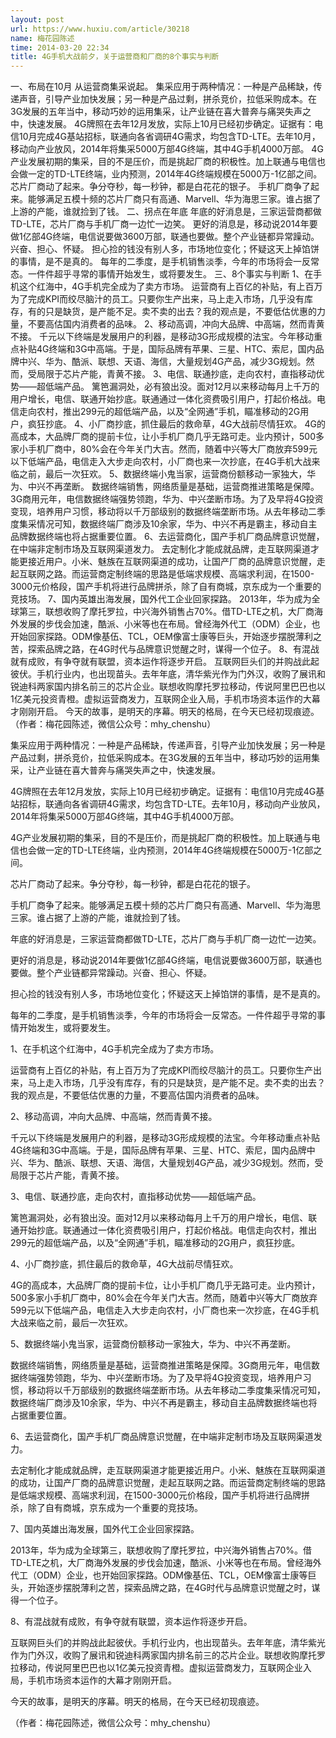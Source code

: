 ```yaml
---
layout: post
url: https://www.huxiu.com/article/30218
name: 梅花园陈述
time: 2014-03-20 22:34
title: 4G手机大战前夕，关于运营商和厂商的8个事实与判断
---
```

一、布局在10月 从运营商集采说起。 集采应用于两种情况：一种是产品稀缺，传递声音，引导产业加快发展；另一种是产品过剩，拼杀竞价，拉低采购成本。在3G发展的五年当中，移动巧妙的运用集采，让产业链在喜大普奔与痛哭失声之中，快速发展。 4G牌照在去年12月发放，实际上10月已经初步确定。证据有：电信10月完成4G基站招标，联通向各省调研4G需求，均包含TD-LTE。去年10月，移动向产业放风，2014年将集采5000万部4G终端，其中4G手机4000万部。 4G产业发展初期的集采，目的不是压价，而是挑起厂商的积极性。加上联通与电信也会做一定的TD-LTE终端，业内预测，2014年4G终端规模在5000万-1亿部之间。 芯片厂商动了起来。争分夺秒，每一秒钟，都是白花花的银子。 手机厂商争了起来。能够满足五模十频的芯片厂商只有高通、Marvell、华为海思三家。谁占据了上游的产能，谁就捡到了钱。 二、拐点在年底 年底的好消息是，三家运营商都做TD-LTE，芯片厂商与手机厂商一边忙一边笑。 更好的消息是，移动说2014年要做1亿部4G终端，电信说要做3600万部，联通也要做。整个产业链都异常躁动。兴奋、担心、怀疑。 担心捡的钱没有别人多，市场地位变化；怀疑这天上掉馅饼的事情，是不是真的。 每年的二季度，是手机销售淡季，今年的市场将会一反常态。一件件超乎寻常的事情开始发生，或将要发生。 三、8个事实与判断 1、在手机这个红海中，4G手机完全成为了卖方市场。 运营商有上百亿的补贴，有上百万为了完成KPI而绞尽脑汁的员工。只要你生产出来，马上走入市场，几乎没有库存，有的只是缺货，是产能不足。卖不卖的出去？我的观点是，不要低估优惠的力量，不要高估国内消费者的品味。 2、移动高调，冲向大品牌、中高端，然而青黄不接。 千元以下终端是发展用户的利器，是移动3G形成规模的法宝。今年移动重点补贴4G终端和3G中高端。于是，国际品牌有苹果、三星、HTC、索尼，国内品牌中兴、华为、酷派、联想、天语、海信，大量规划4G产品，减少3G规划。然而，受局限于芯片产能，青黄不接。 3、电信、联通抄底，走向农村，直指移动优势——超低端产品。 篱笆漏洞处，必有狼出没。面对12月以来移动每月上千万的用户增长，电信、联通开始抄底。联通通过一体化资费吸引用户，打起价格战。电信走向农村，推出299元的超低端产品，以及“全网通”手机，瞄准移动的2G用户，疯狂抄底。 4、小厂商抄底，抓住最后的救命草，4G大战前尽情狂欢。 4G的高成本，大品牌厂商的提前卡位，让小手机厂商几乎无路可走。业内预计，500多家小手机厂商中，80%会在今年关门大吉。然而，随着中兴等大厂商放弃599元以下低端产品，电信走入大步走向农村，小厂商也来一次抄底，在4G手机大战来临之前，最后一次狂欢。 5、数据终端小鬼当家，运营商份额移动一家独大，华为、中兴不再垄断。 数据终端销售，网络质量是基础，运营商推进策略是保障。3G商用元年，电信数据终端强势领跑，华为、中兴垄断市场。为了及早将4G投资变现，培养用户习惯，移动将以千万部级别的数据终端垄断市场。从去年移动二季度集采情况可知，数据终端厂商涉及10余家，华为、中兴不再是霸主，移动自主品牌数据终端也将占据重要位置。 6、去运营商化，国产手机厂商品牌意识觉醒，在中端非定制市场及互联网渠道发力。 去定制化才能成就品牌，走互联网渠道才能更接近用户。小米、魅族在互联网渠道的成功，让国产厂商的品牌意识觉醒，走起互联网之路。而运营商定制终端的思路是低端求规模、高端求利润，在1500-3000元价格段，国产手机将进行品牌拼杀，除了自有商城，京东成为一个重要的竞技场。 7、国内英雄出海发展，国外代工企业回家探路。 2013年，华为成为全球第三，联想收购了摩托罗拉，中兴海外销售占70%。借TD-LTE之机，大厂商海外发展的步伐会加速，酷派、小米等也在布局。曾经海外代工（ODM）企业，也开始回家探路。ODM像基伍、TCL，OEM像富士康等巨头，开始逐步摆脱薄利之苦，探索品牌之路，在4G时代与品牌意识觉醒之时，谋得一个位子。 8、有混战就有成败，有争夺就有联盟，资本运作将逐步开启。 互联网巨头们的并购战此起彼伏。手机行业内，也出现苗头。去年年底，清华紫光作为门外汉，收购了展讯和锐迪科两家国内排名前三的芯片企业。联想收购摩托罗拉移动，传说阿里巴巴也以1亿美元投资青橙。虚拟运营商发力，互联网企业入局，手机市场资本运作的大幕才刚刚开启。 今天的故事，是明天的序幕。明天的格局，在今天已经初现痕迹。 （作者：梅花园陈述，微信公众号：mhy_chenshu）

集采应用于两种情况：一种是产品稀缺，传递声音，引导产业加快发展；另一种是产品过剩，拼杀竞价，拉低采购成本。在3G发展的五年当中，移动巧妙的运用集采，让产业链在喜大普奔与痛哭失声之中，快速发展。

4G牌照在去年12月发放，实际上10月已经初步确定。证据有：电信10月完成4G基站招标，联通向各省调研4G需求，均包含TD-LTE。去年10月，移动向产业放风，2014年将集采5000万部4G终端，其中4G手机4000万部。

4G产业发展初期的集采，目的不是压价，而是挑起厂商的积极性。加上联通与电信也会做一定的TD-LTE终端，业内预测，2014年4G终端规模在5000万-1亿部之间。

芯片厂商动了起来。争分夺秒，每一秒钟，都是白花花的银子。

手机厂商争了起来。能够满足五模十频的芯片厂商只有高通、Marvell、华为海思三家。谁占据了上游的产能，谁就捡到了钱。

年底的好消息是，三家运营商都做TD-LTE，芯片厂商与手机厂商一边忙一边笑。

更好的消息是，移动说2014年要做1亿部4G终端，电信说要做3600万部，联通也要做。整个产业链都异常躁动。兴奋、担心、怀疑。

担心捡的钱没有别人多，市场地位变化；怀疑这天上掉馅饼的事情，是不是真的。

每年的二季度，是手机销售淡季，今年的市场将会一反常态。一件件超乎寻常的事情开始发生，或将要发生。

1、在手机这个红海中，4G手机完全成为了卖方市场。

运营商有上百亿的补贴，有上百万为了完成KPI而绞尽脑汁的员工。只要你生产出来，马上走入市场，几乎没有库存，有的只是缺货，是产能不足。卖不卖的出去？我的观点是，不要低估优惠的力量，不要高估国内消费者的品味。

2、移动高调，冲向大品牌、中高端，然而青黄不接。

千元以下终端是发展用户的利器，是移动3G形成规模的法宝。今年移动重点补贴4G终端和3G中高端。于是，国际品牌有苹果、三星、HTC、索尼，国内品牌中兴、华为、酷派、联想、天语、海信，大量规划4G产品，减少3G规划。然而，受局限于芯片产能，青黄不接。

3、电信、联通抄底，走向农村，直指移动优势——超低端产品。

篱笆漏洞处，必有狼出没。面对12月以来移动每月上千万的用户增长，电信、联通开始抄底。联通通过一体化资费吸引用户，打起价格战。电信走向农村，推出299元的超低端产品，以及“全网通”手机，瞄准移动的2G用户，疯狂抄底。

4、小厂商抄底，抓住最后的救命草，4G大战前尽情狂欢。

4G的高成本，大品牌厂商的提前卡位，让小手机厂商几乎无路可走。业内预计，500多家小手机厂商中，80%会在今年关门大吉。然而，随着中兴等大厂商放弃599元以下低端产品，电信走入大步走向农村，小厂商也来一次抄底，在4G手机大战来临之前，最后一次狂欢。

5、数据终端小鬼当家，运营商份额移动一家独大，华为、中兴不再垄断。

数据终端销售，网络质量是基础，运营商推进策略是保障。3G商用元年，电信数据终端强势领跑，华为、中兴垄断市场。为了及早将4G投资变现，培养用户习惯，移动将以千万部级别的数据终端垄断市场。从去年移动二季度集采情况可知，数据终端厂商涉及10余家，华为、中兴不再是霸主，移动自主品牌数据终端也将占据重要位置。

6、去运营商化，国产手机厂商品牌意识觉醒，在中端非定制市场及互联网渠道发力。

去定制化才能成就品牌，走互联网渠道才能更接近用户。小米、魅族在互联网渠道的成功，让国产厂商的品牌意识觉醒，走起互联网之路。而运营商定制终端的思路是低端求规模、高端求利润，在1500-3000元价格段，国产手机将进行品牌拼杀，除了自有商城，京东成为一个重要的竞技场。

7、国内英雄出海发展，国外代工企业回家探路。

2013年，华为成为全球第三，联想收购了摩托罗拉，中兴海外销售占70%。借TD-LTE之机，大厂商海外发展的步伐会加速，酷派、小米等也在布局。曾经海外代工（ODM）企业，也开始回家探路。ODM像基伍、TCL，OEM像富士康等巨头，开始逐步摆脱薄利之苦，探索品牌之路，在4G时代与品牌意识觉醒之时，谋得一个位子。

8、有混战就有成败，有争夺就有联盟，资本运作将逐步开启。

互联网巨头们的并购战此起彼伏。手机行业内，也出现苗头。去年年底，清华紫光作为门外汉，收购了展讯和锐迪科两家国内排名前三的芯片企业。联想收购摩托罗拉移动，传说阿里巴巴也以1亿美元投资青橙。虚拟运营商发力，互联网企业入局，手机市场资本运作的大幕才刚刚开启。

今天的故事，是明天的序幕。明天的格局，在今天已经初现痕迹。

（作者：梅花园陈述，微信公众号：mhy_chenshu）

